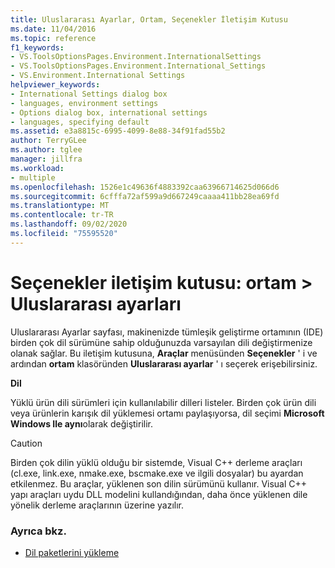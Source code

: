 ```yaml
---
title: Uluslararası Ayarlar, Ortam, Seçenekler İletişim Kutusu
ms.date: 11/04/2016
ms.topic: reference
f1_keywords:
- VS.ToolsOptionsPages.Environment.InternationalSettings
- VS.ToolsOptionsPages.Environment.International_Settings
- VS.Environment.International Settings
helpviewer_keywords:
- International Settings dialog box
- languages, environment settings
- Options dialog box, international settings
- languages, specifying default
ms.assetid: e3a8815c-6995-4099-8e88-34f91fad55b2
author: TerryGLee
ms.author: tglee
manager: jillfra
ms.workload:
- multiple
ms.openlocfilehash: 1526e1c49636f4883392caa63966714625d066d6
ms.sourcegitcommit: 6cfffa72af599a9d667249caaaa411bb28ea69fd
ms.translationtype: MT
ms.contentlocale: tr-TR
ms.lasthandoff: 09/02/2020
ms.locfileid: "75595520"
---
```

# <a name="options-dialog-box-environment--international-settings"></a>Seçenekler iletişim kutusu: ortam \> Uluslararası ayarları

Uluslararası Ayarlar sayfası, makinenizde tümleşik geliştirme ortamının (IDE) birden çok dil sürümüne sahip olduğunuzda varsayılan dili değiştirmenize olanak sağlar. Bu iletişim kutusuna, **Araçlar** menüsünden **Seçenekler** ' i ve ardından **ortam** klasöründen **Uluslararası ayarlar** ' ı seçerek erişebilirsiniz.

**Dil**

Yüklü ürün dili sürümleri için kullanılabilir dilleri listeler. Birden çok ürün dili veya ürünlerin karışık dil yüklemesi ortamı paylaşıyorsa, dil seçimi **Microsoft Windows Ile aynı**olarak değiştirilir.

> [!CAUTION]
> Birden çok dilin yüklü olduğu bir sistemde, Visual C++ derleme araçları (cl.exe, link.exe, nmake.exe, bscmake.exe ve ilgili dosyalar) bu ayardan etkilenmez. Bu araçlar, yüklenen son dilin sürümünü kullanır. Visual C++ yapı araçları uydu DLL modelini kullandığından, daha önce yüklenen dile yönelik derleme araçlarının üzerine yazılır.

### <a name="see-also"></a>Ayrıca bkz.

- [Dil paketlerini yükleme](../../install/install-visual-studio.md#step-6---install-language-packs-optional)
